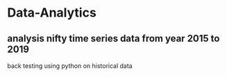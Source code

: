 # Data-Analytics
## analysis nifty time series data from year 2015 to 2019
back testing using python on historical data
